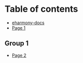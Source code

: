 # Table of contents

* [eharmony-docs](README.md)
* [Page 1](page-1.md)

## Group 1

* [Page 2](group-1/page-2.md)
